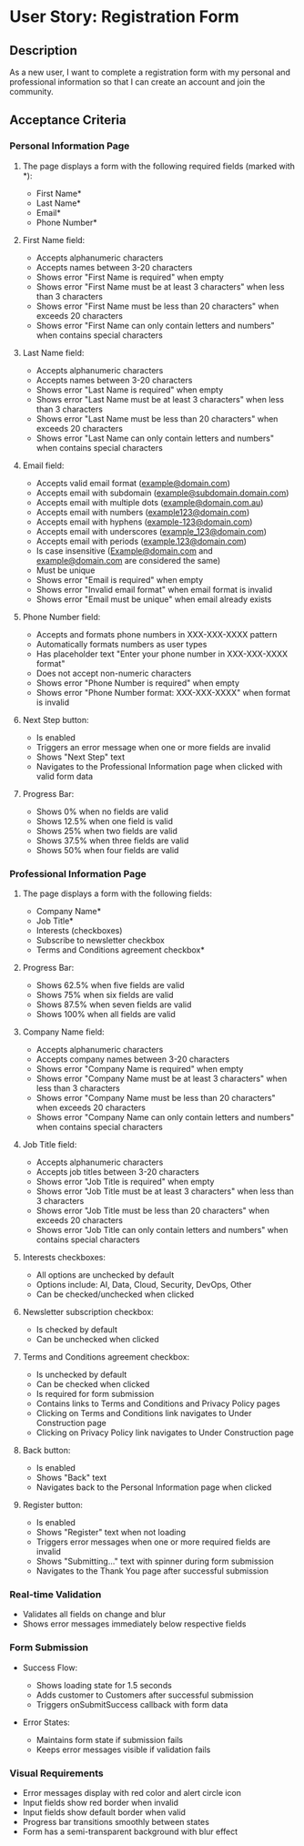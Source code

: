 # User Story: Registration Form

## Description
As a new user, I want to complete a registration form with my personal and professional information so that I can create an account and join the community.

## Acceptance Criteria

### Personal Information Page
1. The page displays a form with the following required fields (marked with *):
   - First Name*
   - Last Name*
   - Email*
   - Phone Number*

2. First Name field:
   - Accepts alphanumeric characters
   - Accepts names between 3-20 characters
   - Shows error "First Name is required" when empty
   - Shows error "First Name must be at least 3 characters" when less than 3 characters
   - Shows error "First Name must be less than 20 characters" when exceeds 20 characters
   - Shows error "First Name can only contain letters and numbers" when contains special characters

3. Last Name field:
   - Accepts alphanumeric characters
   - Accepts names between 3-20 characters
   - Shows error "Last Name is required" when empty
   - Shows error "Last Name must be at least 3 characters" when less than 3 characters
   - Shows error "Last Name must be less than 20 characters" when exceeds 20 characters
   - Shows error "Last Name can only contain letters and numbers" when contains special characters

4. Email field:
   - Accepts valid email format (example@domain.com)
   - Accepts email with subdomain (example@subdomain.domain.com)
   - Accepts email with multiple dots (example@domain.com.au)
   - Accepts email with numbers (example123@domain.com)
   - Accepts email with hyphens (example-123@domain.com)
   - Accepts email with underscores (example_123@domain.com)
   - Accepts email with periods (example.123@domain.com)
   - Is case insensitive (Example@domain.com and example@domain.com are considered the same)
   - Must be unique
   - Shows error "Email is required" when empty
   - Shows error "Invalid email format" when email format is invalid
   - Shows error "Email must be unique" when email already exists

5. Phone Number field:
   - Accepts and formats phone numbers in XXX-XXX-XXXX pattern
   - Automatically formats numbers as user types
   - Has placeholder text "Enter your phone number in XXX-XXX-XXXX format"
   - Does not accept non-numeric characters
   - Shows error "Phone Number is required" when empty
   - Shows error "Phone Number format: XXX-XXX-XXXX" when format is invalid

6. Next Step button:
   - Is enabled
   - Triggers an error message when one or more fields are invalid
   - Shows "Next Step" text
   - Navigates to the Professional Information page when clicked with valid form data

7. Progress Bar:
   - Shows 0% when no fields are valid
   - Shows 12.5% when one field is valid
   - Shows 25% when two fields are valid
   - Shows 37.5% when three fields are valid
   - Shows 50% when four fields are valid

### Professional Information Page
1. The page displays a form with the following fields:
   - Company Name*
   - Job Title*
   - Interests (checkboxes)
   - Subscribe to newsletter checkbox
   - Terms and Conditions agreement checkbox*

2. Progress Bar:
   - Shows 62.5% when five fields are valid
   - Shows 75% when six fields are valid
   - Shows 87.5% when seven fields are valid
   - Shows 100% when all fields are valid

3. Company Name field:
   - Accepts alphanumeric characters
   - Accepts company names between 3-20 characters
   - Shows error "Company Name is required" when empty
   - Shows error "Company Name must be at least 3 characters" when less than 3 characters
   - Shows error "Company Name must be less than 20 characters" when exceeds 20 characters
   - Shows error "Company Name can only contain letters and numbers" when contains special characters

4. Job Title field:
   - Accepts alphanumeric characters
   - Accepts job titles between 3-20 characters
   - Shows error "Job Title is required" when empty
   - Shows error "Job Title must be at least 3 characters" when less than 3 characters
   - Shows error "Job Title must be less than 20 characters" when exceeds 20 characters
   - Shows error "Job Title can only contain letters and numbers" when contains special characters

5. Interests checkboxes:
   - All options are unchecked by default
   - Options include: AI, Data, Cloud, Security, DevOps, Other
   - Can be checked/unchecked when clicked

6. Newsletter subscription checkbox:
   - Is checked by default
   - Can be unchecked when clicked

7. Terms and Conditions agreement checkbox:
   - Is unchecked by default
   - Can be checked when clicked
   - Is required for form submission
   - Contains links to Terms and Conditions and Privacy Policy pages
   - Clicking on Terms and Conditions link navigates to Under Construction page
   - Clicking on Privacy Policy link navigates to Under Construction page

8. Back button:
   - Is enabled
   - Shows "Back" text
   - Navigates back to the Personal Information page when clicked

9. Register button:
   - Is enabled
   - Shows "Register" text when not loading
   - Triggers error messages when one or more required fields are invalid
   - Shows "Submitting..." text with spinner during form submission
   - Navigates to the Thank You page after successful submission

### Real-time Validation
- Validates all fields on change and blur
- Shows error messages immediately below respective fields

### Form Submission
- Success Flow:
  - Shows loading state for 1.5 seconds
  - Adds customer to Customers after successful submission
  - Triggers onSubmitSuccess callback with form data
  
- Error States:
  - Maintains form state if submission fails
  - Keeps error messages visible if validation fails

### Visual Requirements
- Error messages display with red color and alert circle icon
- Input fields show red border when invalid
- Input fields show default border when valid
- Progress bar transitions smoothly between states
- Form has a semi-transparent background with blur effect